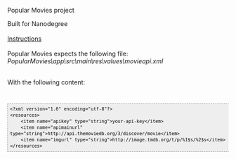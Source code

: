 Popular Movies project

Built for Nanodegree
<br /><br />
<a href="https://docs.google.com/document/d/1ZlN1fUsCSKuInLECcJkslIqvpKlP7jWL2TP9m6UiA6I/pub?embedded=true#h.7sxo8jefdfll">Instructions</a>
<br /><br />
Popular Movies expects the following file:<br />
<i>PopularMovies\app\src\main\res\values\movieapi.xml</i>

<br />
With the following content:
<pre><code>
<pre style="font-family: Andale Mono, Lucida Console, Monaco, fixed, monospace; color: #000000; background-color: #eee;font-size: 12px;border: 1px dashed #999999;line-height: 14px;padding: 5px; overflow: auto; width: 100%"><code>&lt;?xml version=&quot;1.0&quot; encoding=&quot;utf-8&quot;?&gt;
&lt;resources&gt;
    &lt;item name=&quot;apikey&quot; type=&quot;string&quot;&gt;your-api-key&lt;/item&gt;
    &lt;item name=&quot;apimainurl&quot; type=&quot;string&quot;&gt;http://api.themoviedb.org/3/discover/movie&lt;/item&gt;
    &lt;item name=&quot;imgurl&quot; type=&quot;string&quot;&gt;http://image.tmdb.org/t/p/%1$s/%2$s&lt;/item&gt;
&lt;/resources&gt;
</code></pre>
</code></pre>